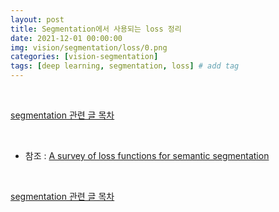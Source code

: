 ```yaml
---
layout: post
title: Segmentation에서 사용되는 loss 정리
date: 2021-12-01 00:00:00
img: vision/segmentation/loss/0.png
categories: [vision-segmentation]
tags: [deep learning, segmentation, loss] # add tag
---
```


<br>

[segmentation 관련 글 목차](https://gaussian37.github.io/vision-segmentation-table/)

<br>

- 참조 : [A survey of loss functions for semantic segmentation](https://arxiv.org/pdf/2006.14822.pdf)

<br>

[segmentation 관련 글 목차](https://gaussian37.github.io/vision-segmentation-table/)

<br>
